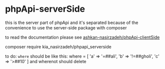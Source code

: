 # phpApi-serverSide
this is the server part of phpApi and it's separated because of the convenience to use the server-side package with composer

to read the documentation please see [ashkan-nasirzadeh/phpApi-clientSide](https://github.com/ashkan-nasirzadeh/phpApi-clientSide)



composer require kia_nasirzadeh/phpapi_serverside

to do:
`where` should be like this:
where = [
'a' => '=##ali',
'b' => '!=##gholi',
'c' => '>##10'
]
and wherenot should delete
